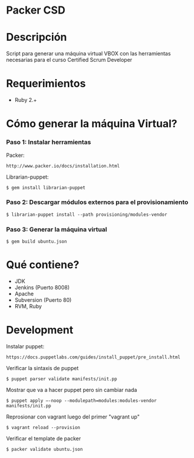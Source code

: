 Packer CSD
==========

# Descripción

Script para generar una máquina virtual VBOX con las herramientas necesarias para el curso Certified Scrum Developer

# Requerimientos

- Ruby 2.+

# Cómo generar la máquina Virtual?

### Paso 1: Instalar herramientas

Packer:

	http://www.packer.io/docs/installation.html

Librarian-puppet:

    $ gem install librarian-puppet

### Paso 2: Descargar módulos externos para el provisionamiento
    $ librarian-puppet install --path provisioning/modules-vendor

### Paso 3: Generar la máquina virtual
	$ gem build ubuntu.json

# Qué contiene?
- JDK
- Jenkins (Puerto 8008)
- Apache
- Subversion (Puerto 80)
- RVM, Ruby

# Development

Instalar puppet:

	https://docs.puppetlabs.com/guides/install_puppet/pre_install.html

Verificar la sintaxis de puppet

	$ puppet parser validate manifests/init.pp

Mostrar que va a hacer puppet pero sin cambiar nada

	$ puppet apply –-noop --modulepath=modules:modules-vendor manifests/init.pp

Reprosionar con vagrant luego del primer "vagrant up"

	$ vagrant reload --provision

Verificar el template de packer

	$ packer validate ubuntu.json